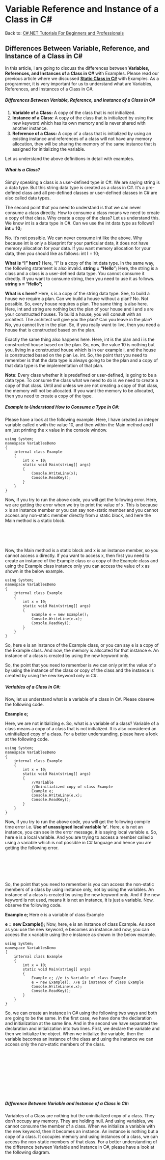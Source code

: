 # Variable Reference and Instance of a Class in C#

Back to: [C#.NET Tutorials For Beginners and Professionals](https://dotnettutorials.net/course/csharp-dot-net-tutorials/)

## **Differences Between Variable, Reference, and Instance of a Class in C#**

In this article, I am going to discuss the differences between **Variables, References, and Instances of a Class in C#** with Examples. Please read our previous article where we discussed [**Static Class in C#**](https://dotnettutorials.net/lesson/static-class-in-csharp/) with Examples. As a programmer, it is very important for us to understand what are Variables, References, and Instances of a Class in C#. 

##### **Differences Between Variable, Reference, and Instance of a Class in C#**

1. **Variable of a Class:** A copy of the class that is not initialized.
2. **Instance of a Class:** A copy of the class that is initialized by using the new keyword which has its own memory and is never shared with another instance.
3. **Reference of a Class:** A copy of a class that is initialized by using an existing instance and references of a class will not have any memory allocation, they will be sharing the memory of the same instance that is assigned for initializing the variable.

Let us understand the above definitions in detail with examples.

##### **What is a Class?**

Simply speaking a class is a user-defined type in C#. We are saying string is a data type. But this string data type is created as a class in C#. It’s a pre-defined class and all pre-defined classes or user-defined classes in C# are also called data types.

The second point that you need to understand is that we can never consume a class directly. How to consume a class means we need to create a copy of that class. Why create a copy of the class? Let us understand this. We know int is a data type in C#. Can we use the int data type as follows?
**int = 10;**

No. It’s not possible. We can never consume int like the above. Why because int is only a blueprint for your particular data, it does not have memory allocation for your data. If you want memory allocation for your data, then you should like as follows:
int I = 10;

**What is “I” here?** Here, “I” is a copy of the int data type. In the same way, the following statement is also invalid.
**string = “Hello”;**
Here, the string is a class and a class is a user-defined data type. You cannot consume it directly. If you want to consume string, then you need to use it as follows.
**string s = “Hello”;**

**What is s here?** Here, s is a copy of the string data type.
See, to build a house we require a plan. Can we build a house without a plan? No. Not possible. So, every house requires a plan. The same thing is also here. Here, int and string are nothing but the plan of your house and i and s are your constructed houses. To build a house, you will consult with an architect. The architect will give you the plan? Can you leave in the plan? No, you cannot live in the plan. So, if you really want to live, then you need a house that is constructed based on the plan.

Exactly the same thing also happens here. Here, int is the plan and i is the constructed house based on the plan. So, now, the value 10 is nothing but you, living in a constructed house which is in our example i, and the house is constructed based on the plan i.e. int. So, the point that you need to remember is that the data type is always going to be the plan and a copy of that data type is the implementation of that plan.

**Note:** Every class whether it is predefined or user-defined, is going to be a data type. To consume the class what we need to do is we need to create a copy of that class. Until and unless we are not creating a copy of that class, the memory will not be allocated. If you want the memory to be allocated, then you need to create a copy of the type.

##### **Example to Understand How to Consume a Type in C#:**

Please have a look at the following example. Here, I have created an integer variable called x with the value 10, and then within the Main method and I am just printing the x value in the console window.

```
using System;
namespace VariablesDemo
{
    internal class Example
    {
        int x = 10;
        static void Main(string[] args)
        {
            Console.WriteLine(x);
            Console.ReadKey();
        }
    }
}
```

Now, if you try to run the above code, you will get the following error. Here, we are getting the error when we try to print the value of x. This is because x is an instance member or you can say non-static member and you cannot access any non-static member directly from a static block, and here the Main method is a static block.

![Example to understand how to consume a type in C#](data:image/svg+xml,%3Csvg%20xmlns=%22http://www.w3.org/2000/svg%22%20width=%22716%22%20height=%2275%22%3E%3C/svg%3E "Example to understand how to consume a type in C#")

Now, the Main method is a static block and x is an instance member, so you cannot access x directly. If you want to access x, then first you need to create an instance of the Example class or a copy of the Example class and using the Example class instance only you can access the value of x as shown in the below example.

```
using System;
namespace VariablesDemo
{
    internal class Example
    {
        int x = 10;
        static void Main(string[] args)
        {
            Example e = new Example();
            Console.WriteLine(e.x);
            Console.ReadKey();
        }
    }
}
```

So, here e is an instance of the Example class, or you can say e is a copy of the Example class. And now, the memory is allocated for that instance e. An instance of a class is created by using the new keyword only.

So, the point that you need to remember is we can only print the value of x by using the instance of the class or copy of the class and the instance is created by using the new keyword only in C#.

##### **Variables of a Class in C#:**

Now, let us understand what is a variable of a class in C#. Please observe the following code.

**Example e;**

Here, we are not initializing e. So, what is a variable of a class? Variable of a class means a copy of a class that is not initialized. It is also considered an uninitialized copy of a class. For a better understanding, please have a look at the following code.

```
using System;
namespace VariablesDemo
{
    internal class Example
    {
        int x = 10;
        static void Main(string[] args)
        {
            //Variable
            //Uninitialized copy of class Example
            Example e;
            Console.WriteLine(e.x);
            Console.ReadKey();
        }
    }
}
```

Now, if you try to run the above code, you will get the following compile time error i.e. **Use of unassigned local variable ‘e’**. Here, e is not an instance, you can see in the error message, it is saying local variable e. So, here e is a local variable. And you are trying to access a member called x using a variable which is not possible in C# language and hence you are getting the following error.

![Variables of a Class in C#](data:image/svg+xml,%3Csvg%20xmlns=%22http://www.w3.org/2000/svg%22%20width=%22367%22%20height=%2274%22%3E%3C/svg%3E "Variables of a Class in C#")

So, the point that you need to remember is you can access the non-static members of a class by using instance only, not by using the variables. An instance of a class is created by using the new keyword only. And if the new keyword is not used, means it is not an instance, it is just a variable. Now, observe the following code.

**Example e;** Here e is a variable of class Example

**e = new Example();** Now, here, e is an instance of class Example. As soon as you use the new keyword, e becomes an instance and now, you can access the x variable using the e instance as shown in the below example.

```
using System;
namespace VariablesDemo
{
    internal class Example
    {
        int x = 10;
        static void Main(string[] args)
        {
            Example e; //e is Variable of class Example
            e = new Example(); //e is instance of class Example
            Console.WriteLine(e.x);
            Console.ReadKey();
        }
    }
}
```

So, we can create an instance in C# using the following two ways and both are going to be the same. In the first case, we have done the declaration and initialization at the same line. And in the second we have separated the declaration and initialization into two lines. First, we declare the variable and then we initialize the object. When we initialize the variable, then the variable becomes an instance of the class and using the instance we can access only the non-static members of the class.

![Differences Between Variable, Reference, and Instance of a Class in C#](data:image/svg+xml,%3Csvg%20xmlns=%22http://www.w3.org/2000/svg%22%20width=%22616%22%20height=%22173%22%3E%3C/svg%3E "Differences Between Variable, Reference, and Instance of a Class in C#")

##### **Difference Between Variable and Instance of a Class in C#:**

Variables of a Class are nothing but the uninitialized copy of a class. They don’t occupy any memory. They are holding null. And using variables, we cannot consume the member of a class. When we initialize a variable with the new keyword, then it becomes an instance. An instance is nothing but a copy of a class. It occupies memory and using instances of a class, we can access the non-static members of that class. For a better understanding of the difference between Variable and Instance in C#, please have a look at the following diagram.

![Difference Between Variable and Instance of a Class in C#](data:image/svg+xml,%3Csvg%20xmlns=%22http://www.w3.org/2000/svg%22%20width=%22678%22%20height=%22352%22%3E%3C/svg%3E "Difference Between Variable and Instance of a Class in C#")

**Note:** So, the point that you need to remember is until and unless you initialize the variable, the memory allocation will not be done. Once you initialize the variable using the new keyword, then the memory allocation will be done, and then only you can access the non-static members of the class. And instances are going to be created by using the new keyword only.

When we initialize a variable using the new keyword, then the variable becomes an instance. And you can declare and initialize the variable at the same line (using a single statement) or you can split the declaration and initialization into two statements as shown in the below image.

![Differences Between Variable, Reference, and Instance of a Class in C#](data:image/svg+xml,%3Csvg%20xmlns=%22http://www.w3.org/2000/svg%22%20width=%22616%22%20height=%22173%22%3E%3C/svg%3E "Differences Between Variable, Reference, and Instance of a Class in C#")

##### **Reference of a Class in C#:**

Now, let us understand what is a reference for a class in C#. Please observe the following code. Here, I am creating two instances of the class Example i.e. e1 and e2. So, here, two times the memory will be allocated. One for e1 as we are using a new keyword and the other for e2 as again we are using the new keyword to initialize the instances. So, in the below examples, the memory will be allocated two times. And then we are printing the value of x using both instances.

```
using System;
namespace VariablesDemo
{
    internal class Example
    {
        int x = 10;
        static void Main(string[] args)
        {
            Example e1 = new Example(); //e1 is Instance of class Example
            Example e2 = new Example(); //e2 is Instance of class Example

            Console.WriteLine($"e1.x: {e1.x} and e2.x: {e2.x}");
            Console.ReadKey();
        }
    }
}
```

Now, when you run the above code, you will get the following output.

![Reference of a Class in C#](data:image/svg+xml,%3Csvg%20xmlns=%22http://www.w3.org/2000/svg%22%20width=%22198%22%20height=%2225%22%3E%3C/svg%3E "Reference of a Class in C#")

Here, we have two copies of the variable x available in the memory. Let’s prove this. Let us modify the variable x to 50 of the e1 instance and then again let us print the value of x using both the instances as shown in the below example.

```
using System;
namespace VariablesDemo
{
    internal class Example
    {
        int x = 10;
        static void Main(string[] args)
        {
            Example e1 = new Example(); //e1 is Instance of class Example
            Example e2 = new Example(); //e2 is Instance of class Example

            Console.WriteLine($"e1.x: {e1.x} and e2.x: {e2.x}");

            e1.x = 50; //Modifying the x variable of e1 instance
            Console.WriteLine($"e1.x: {e1.x} and e2.x {e2.x}");

            Console.ReadKey();
        }
    }
}
```

###### **Output:**

![Differences Between Variable, Reference, and Instance of a Class in C#](data:image/svg+xml,%3Csvg%20xmlns=%22http://www.w3.org/2000/svg%22%20width=%22204%22%20height=%2243%22%3E%3C/svg%3E "Differences Between Variable, Reference, and Instance of a Class in C#")

As you can see in the above output, the x variable of the e1 instance is changed to 50 only. It will not change the x variable of the e2 instance. Now, let us modify the x variable of the e2 instance and then print the x value of both instances again as shown in the below example.

```
using System;
namespace VariablesDemo
{
    internal class Example
    {
        int x = 10;
        static void Main(string[] args)
        {
            Example e1 = new Example(); //e1 is Instance of class Example
            Example e2 = new Example(); //e2 is Instance of class Example

            Console.WriteLine($"e1.x: {e1.x} and e2.x: {e2.x}");

            e1.x = 50; //Modifying the x variable of e1 instance
            Console.WriteLine($"e1.x: {e1.x} and e2.x {e2.x}");

            e2.x = 150; //Modifying the x variable of e2 instance
            Console.WriteLine($"e1.x: {e1.x} and e2.x {e2.x}");

            Console.ReadKey();
        }
    }
}
```

###### **Output:**

![Differences Between Variable, Reference, and Instance of a Class in C#](data:image/svg+xml,%3Csvg%20xmlns=%22http://www.w3.org/2000/svg%22%20width=%22200%22%20height=%2263%22%3E%3C/svg%3E "Differences Between Variable, Reference, and Instance of a Class in C#")

As you can see in the above output, only the x variable of the e2 instance is changed to 150 and the x value of the e1 instance remains the same. So, this proves that we have two instances of the x variable available in the memory. For a better understanding, please have a look at the following diagram.

![Variables, References, and Instances of a Class in C#](data:image/svg+xml,%3Csvg%20xmlns=%22http://www.w3.org/2000/svg%22%20width=%22894%22%20height=%22387%22%3E%3C/svg%3E "Variables, References, and Instances of a Class in C#")

**Note:** The point that you need to understand is that you can create any number of instances for your class, and for each instance, a separate memory allocation will be done. The memory allocation done for one instance is never going to be shared with other instances.

This is the beauty of Object-Oriented Programming or you can say it is the security of Object-Oriented Programming. Every instance is unique itself. The changes made in one instance will never reflect in other instances.

This is all about instances of a class. Now, let us talk about the References of a class in C#. Please have a look at the following code. Here, e1 is an instance of a class but e2 is a reference of a class. See, e2 is not initialized with the new keyword and hence it is not an instance. But e2 is initialized with an existing instance.

![References of a class in C#](data:image/svg+xml,%3Csvg%20xmlns=%22http://www.w3.org/2000/svg%22%20width=%22772%22%20height=%22106%22%3E%3C/svg%3E "References of a class in C#")

So, the point that you need to remember is whenever a copy of the class is initialized with an existing instance, then it is called a reference of a class. Here, e2 is initialized with the existing instance e1 and hence e2 will be a reference of the class. Simply speaking now e2 is a pointer to e1. So, here e2 does not have a separate memory allocation rather it will point to the same memory allocation which is done by the e1 instance. That means both e1 and e2 are now consuming the same memory location. Let us prove this.

In the below example, e1 is an instance and e2 is a reference pointing to the e1 instance. Then we are modifying the x value to 50 using the e1 instance and if both are pointing to the same memory location, then the changes should also affect e2 also.

```
using System;
namespace VariablesDemo
{
    internal class Example
    {
        int x = 10;
        static void Main(string[] args)
        {
            Example e1 = new Example(); //e1 is Instance of class Example
            Example e2 = e1; //e2 is Reference of class Example

            Console.WriteLine($"e1.x: {e1.x} and e2.x: {e2.x}");

            e1.x = 50; //Modifying the x variable of e1 instance
            Console.WriteLine($"e1.x: {e1.x} and e2.x {e2.x}");

            Console.ReadKey();
        }
    }
}
```

###### **Output:**

![Variables, References, and Instances of a Class in C#](data:image/svg+xml,%3Csvg%20xmlns=%22http://www.w3.org/2000/svg%22%20width=%22208%22%20height=%2246%22%3E%3C/svg%3E "Variables, References, and Instances of a Class in C#")

As you can see in the above output, both e1 and e2 are printing the same value but we have made changes to the e1 instance but that changes should be affecting the e2. Now, let us modify the x variable to 150 of the e2 reference and see whether the changes affect the e1 instance or not.

```
using System;
namespace VariablesDemo
{
    internal class Example
    {
        int x = 10;
        static void Main(string[] args)
        {
            Example e1 = new Example(); //e1 is Instance of class Example
            Example e2 = e1; //e2 is Reference of class Example

            Console.WriteLine($"e1.x: {e1.x} and e2.x: {e2.x}");

            e1.x = 50; //Modifying the x variable of e1 instance
            Console.WriteLine($"e1.x: {e1.x} and e2.x {e2.x}");

            e2.x = 150; //Modifying the x variable of e2 reference
            Console.WriteLine($"e1.x: {e1.x} and e2.x {e2.x}");

            Console.ReadKey();
        }
    }
}
```

###### **Output:**

![Differences Between Variables, References, and Instances of a Class in C#](data:image/svg+xml,%3Csvg%20xmlns=%22http://www.w3.org/2000/svg%22%20width=%22213%22%20height=%2265%22%3E%3C/svg%3E "Differences Between Variables, References, and Instances of a Class in C#")

As you can see the changes made in the e2 reference also affect the e1 instance. That means whether we made changes in e1 or e2, it will affect both. This is because both e1 and e2 are pointing to the same memory location. For a better understanding, please have a look at the following diagram.

![Differences Between Variables, References, and Instances of a Class in C# with Examples](data:image/svg+xml,%3Csvg%20xmlns=%22http://www.w3.org/2000/svg%22%20width=%22750%22%20height=%22224%22%3E%3C/svg%3E "Differences Between Variables, References, and Instances of a Class in C# with Examples")

Simply speaking reference of a class can be called a pointer to the instance and every modification we perform on the members using the instance will reflect when we access those members using references and vice versa is also true.

**Note:** Using variables, you cannot access the non-static members of a class, but using both instances or references, you can access the non-static members of a class. This is because the reference is initialized with an existing instance only and variables are never initialized.

**Note:** References do not have their own memory allocation, rather they will point to an existing memory. But references are used like instances.

In the next article, I am going to discuss [**Exception Handling in C#**](https://dotnettutorials.net/lesson/exception-handling-csharp/) with Examples. Here, in this article, I try to explain the differences between **Variables, References, and Instances of a Class** in C# with Examples. I hope this article will help you with your need. I would like to have your feedback. Please post your feedback, question, or comments about this Variable, Reference, and Instance of a Class in C# with Examples article.

[![dotnettutorials 1280x720](data:image/svg+xml,%3Csvg%20xmlns=%22http://www.w3.org/2000/svg%22%20width=%221280%22%20height=%22720%22%3E%3C/svg%3E)](https://dotnettutorials.net/pranaya-rout/)

[Dot Net Tutorials](https://dotnettutorials.net/pranaya-rout/)

**About the Author: Pranaya Rout**

Pranaya Rout has published more than 3,000 articles in his 11-year career. Pranaya Rout has very good experience with Microsoft Technologies, Including C#, VB, ASP.NET MVC, ASP.NET Web API, EF, EF Core, ADO.NET, LINQ, SQL Server, MYSQL, Oracle, ASP.NET Core, Cloud Computing, Microservices, Design Patterns and still learning new technologies.

https://www.facebook.com/tutorialsdotnet/http://www.linkedin.com/in/pranaya-routhttps://twitter.com/RoutPranayahttps://www.youtube.com/@DotNetTutorialshttps://wa.me/917021801173https://t.me/dotnettutorials

[Previous Lesson
Static Class in C#
Lesson 35 within section OOPs in C#.](https://dotnettutorials.net/lesson/static-class-in-csharp/)

[Next Lesson
Real-time Examples of Encapsulation Principle in C#
Lesson 1 within section OOPs Real-Time Examples.](https://dotnettutorials.net/lesson/real-time-examples-of-encapsulation-principle-in-csharp/)

### 1 thought on “Variable Reference and Instance of a Class in C#”

1. ![](data:image/svg+xml,%3Csvg%20xmlns=%22http://www.w3.org/2000/svg%22%20width=%2250%22%20height=%2250%22%3E%3C/svg%3E)

**Bala**

[July 22, 2024 at 10:07 pm](https://dotnettutorials.net/lesson/variable-reference-and-instance-of-a-class-in-csharp/#comment-5665)

Hi, Could you guys please provide some exercises? Coding is not only about reading the content it’s all about practice. Practices must encourage us to learn fast.

[Reply](https://dotnettutorials.net/lesson/variable-reference-and-instance-of-a-class-in-csharp//#comment-5665)

### Leave a Reply [Cancel reply](/lesson/variable-reference-and-instance-of-a-class-in-csharp/#respond)

Your email address will not be published. Required fields are marked \*

Comment \* 

Name\*

Email\*

Website

---